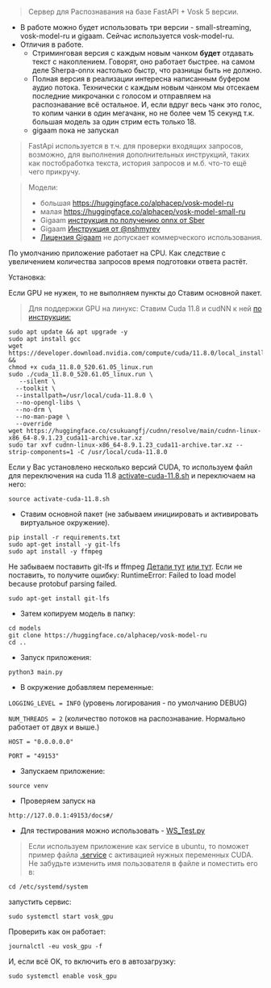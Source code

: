 > Сервер для Распознавания на базе FastAPI + Vosk 5 версии.

- В работе можно будет использовать три версии - small-streaming, vosk-model-ru и gigaam. Сейчас используется vosk-model-ru.  
- Отличия в работе. 
  - Стриминговая версия с каждым новым чанком **будет** отдавать текст с накоплением. Говорят, оно работает быстрее.
  на самом деле Sherpa-onnx настолько быстр, что разницы быть не должно.
  - Полная версия в реализации интересна написанным буфером аудио потока. Технически с каждым новым чанком 
  мы отсекаем последние микрочанки с голосом и отправляем на распознавание всё остальное. И, если вдруг весь чанк 
  это голос, то копим чанки в один мегачанк, но не более чем 15 секунд т.к. большая модель за один стрим есть только 18. 
  - gigaam пока не запускал

> FastApi используется в т.ч. для проверки входящих запросов, возможно, для выполнения дополнительных инструкций,
таких как постобработка текста, история запросов и м.б. что-то ещё чего прикручу.

> Модели:
> - большая https://huggingface.co/alphacep/vosk-model-ru
> - малая   https://huggingface.co/alphacep/vosk-model-small-ru
> - Gigaam [инструкция по получению onnx от Sber](https://github.com/salute-developers/GigaAM/blob/main/inference_example.ipynb)
> - Gigaam [Инструкция от @nshmyrev](https://k2-fsa.github.io/sherpa/onnx/pretrained_models/offline-ctc/nemo/russian.html#sherpa-onnx-nemo-ctc-giga-am-russian-2024-10-24)
> - [Лицензия Gigaam](https://github.com/salute-developers/GigaAM/blob/main/GigaAM%20License_NC.pdf) не допускает коммерческого использования. 

По умолчанию приложение работает на CPU. Как следствие с увеличением количества запросов время подготовки ответа растёт.

Установка:

Если GPU не нужен, то не выполняем пункты до Ставим основной пакет.

> Для поддержки GPU на линукс: 
> Ставим Cuda 11.8 и cudNN к ней [по инструкции:](https://k2-fsa.github.io/k2/installation/cuda-cudnn.html#cuda-11-8) 

```commandline
sudo apt update && apt upgrade -y
sudo apt install gcc
wget https://developer.download.nvidia.com/compute/cuda/11.8.0/local_installers/cuda_11.8.0_520.61.05_linux.run &&
chmod +x cuda_11.8.0_520.61.05_linux.run
sudo ./cuda_11.8.0_520.61.05_linux.run \
   --silent \
  --toolkit \
  --installpath=/usr/local/cuda-11.8.0 \
  --no-opengl-libs \
  --no-drm \
  --no-man-page \
  --override
wget https://huggingface.co/csukuangfj/cudnn/resolve/main/cudnn-linux-x86_64-8.9.1.23_cuda11-archive.tar.xz
sudo tar xvf cudnn-linux-x86_64-8.9.1.23_cuda11-archive.tar.xz --strip-components=1 -C /usr/local/cuda-11.8.0
```

Если у Вас установлено несколько версий CUDA, 
то используем файл для переключения на cuda 11.8 [activate-cuda-11.8.sh](activate-cuda-11.8.sh) 
и переключаем на него:
```commandline
source activate-cuda-11.8.sh
```

- Ставим основной пакет (не забываем инициировать и активировать виртуальное окружение).
```commandline
pip install -r requirements.txt
sudo apt-get install -y git-lfs
sudo apt install -y ffmpeg
```
Не забываем поставить git-lfs и ffmpeg [Детали тут](https://docs.github.com/en/repositories/working-with-files/managing-large-files/installing-git-large-file-storage?platform=windows)
 [или тут](https://github.com/git-lfs/git-lfs/blob/main/INSTALLING.md). Если не поставить, то получите ошибку: RuntimeError: Failed to load model because protobuf parsing failed.

```commandline
sudo apt-get install git-lfs
```

- Затем копируем модель в папку:
```commandline
cd models
git clone https://huggingface.co/alphacep/vosk-model-ru
cd ..
```

- Запуск приложения:

```commandline
python3 main.py
```
 
- В окружение добавляем переменные:

```LOGGING_LEVEL = INFO``` (уровень логирования - по умолчанию DEBUG)

```NUM_THREADS = 2``` (количество потоков на распознавание. Нормально работает от двух и выше.)

```HOST = "0.0.0.0.0"``` 

```PORT = "49153"```

- Запускаем приложение:
```commandline
source venv
```

- Проверяем запуск на 
```commandline
http://127.0.0.1:49153/docs#/
``` 

-  Для тестирования можно использовать - [WS_Test.py](WS_Test.py)


> Если используем приложение как service в ubuntu, то поможет пример файла [.service](vosk_gpu.service) 
c активацией нужных переменных CUDA. Не забудьте изменить имя пользователя в файле и поместить его в:
```commandline
cd /etc/systemd/system
```

запустить сервис: 

```commandline
sudo systemctl start vosk_gpu
```

Проверить как он работает:
```commandline
journalctl -eu vosk_gpu -f
```
И, если всё ОК, то включить его в автозагрузку:
```commandline
sudo systemctl enable vosk_gpu
```
